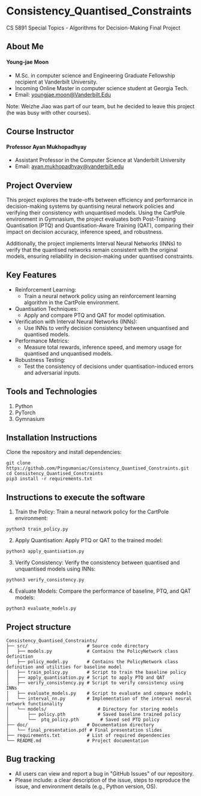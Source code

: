# Consistency_Quantised_Constraints
CS 5891 Special Topics - Algorithms for Decision-Making Final Project

## About Me

#### Young-jae Moon
* M.Sc. in computer science and Engineering Graduate Fellowship recipient at Vanderbilt University.
* Incoming Online Master in computer science student at Georgia Tech.
* Email: youngjae.moon@Vanderbilt.Edu

Note: Weizhe Jiao was part of our team, but he decided to leave this project (he was busy with other courses).

## Course Instructor

#### Professor Ayan Mukhopadhyay
* Assistant Professor in the Computer Science at Vanderbilt University
* Email: ayan.mukhopadhyay@vanderbilt.edu

## Project Overview
This project explores the trade-offs between efficiency and performance in decision-making systems by quantising neural network policies and verifying their consistency with unquantised models. Using the CartPole environment in Gymnasium, the project evaluates both Post-Training Quantisation (PTQ) and Quantisation-Aware Training (QAT), comparing their impact on decision accuracy, inference speed, and robustness.

Additionally, the project implements Interval Neural Networks (INNs) to verify that the quantised networks remain consistent with the original models, ensuring reliability in decision-making under quantised constraints.

## Key Features
- Reinforcement Learning:
  - Train a neural network policy using an reinforcement learning algorithm in the CartPole environment.
- Quantisation Techniques:
  - Apply and compare PTQ and QAT for model optimisation.
- Verification with Interval Neural Networks (INNs):
  - Use INNs to verify decision consistency between unquantised and quantised models.
- Performance Metrics:
  - Measure total rewards, inference speed, and memory usage for quantised and unquantised models.
- Robustness Testing:
  - Test the consistency of decisions under quantisation-induced errors and adversarial inputs.


## Tools and Technologies

1. Python
2. PyTorch
3. Gymnasium

## Installation Instructions

Clone the repository and install dependencies:
```
git clone https://github.com/Pingumaniac/Consistency_Quantised_Constraints.git
cd Consistency_Quantised_Constraints
pip3 install -r requirements.txt
```

## Instructions to execute the software

1. Train the Policy: Train a neural network policy for the CartPole environment:
```
python3 train_policy.py
```

2. Apply Quantisation: Apply PTQ or QAT to the trained model:
```
python3 apply_quantisation.py
```

3. Verify Consistency: Verify the consistency between quantised and unquantised models using INNs:
```
python3 verify_consistency.py
```

4. Evaluate Models: Compare the performance of baseline, PTQ, and QAT models:
```
python3 evaluate_models.py
```

## Project structure
```
Consistency_Quantised_Constraints/
├── src/                      # Source code directory
│   ├── models.py             # Contains the PolicyNetwork class definition
│   ├── policy_model.py       # Contains the PolicyNetwork class definition and utilities for baseline model
│   ├── train_policy.py       # Script to train the baseline policy
│   ├── apply_quantisation.py # Script to apply PTQ and QAT
│   ├── verify_consistency.py # Script to verify consistency using INNs
│   ├── evaluate_models.py    # Script to evaluate and compare models
│   └── interval_nn.py        # Implementation of the interval neural network functionality
│   └── models/                   # Directory for storing models
│       ├── policy.pth            # Saved baseline trained policy
│       └──  ptq_policy.pth        # Saved sed PTQ policy
├── doc/                      # Documentation directory
│   └── final_presentation.pdf # Final presentation slides
├── requirements.txt          # List of required dependencies
└── README.md                 # Project documentation

```


## Bug tracking

* All users can view and report a bug in "GitHub Issues" of our repository.
* Please include: a clear description of the issue, steps to reproduce the issue, and environment details (e.g., Python version, OS).
